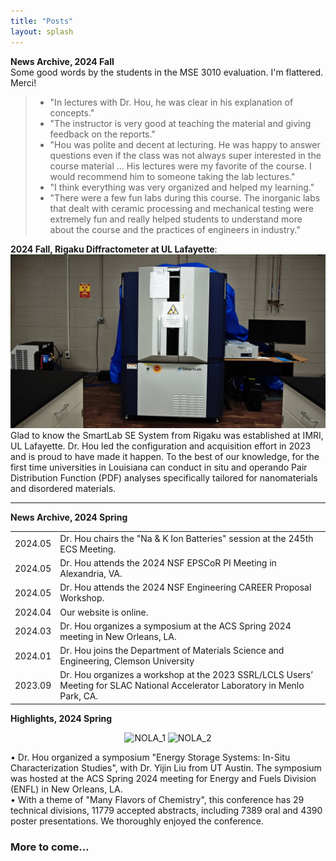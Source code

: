 ```yaml
---
title: "Posts"
layout: splash
---
```

<!-- &bull;&nbsp;text<br> -->
<strong>News Archive, 2024 Fall</strong><br>
Some good words by the students in the MSE 3010 evaluation. I'm flattered. Merci!<br>
<blockquote>
  <ul>
    <li>"In lectures with Dr. Hou, he was clear in his explanation of concepts."</li>
    <li>"The instructor is very good at teaching the material and giving feedback on the reports."</li>
    <li>"Hou was polite and decent at lecturing. He was happy to answer questions even if the class was not always super interested in the course material ... His lectures were my favorite of the course. I would recommend him to someone taking the lab lectures."</li>
    <li>"I think everything was very organized and helped my learning."</li>
    <li>"There were a few fun labs during this course. The inorganic labs that dealt with ceramic processing and mechanical testing were extremely fun and really helped students to understand more about the course and the practices of engineers in industry."</li>
  </ul>
</blockquote>
<b>2024 Fall, Rigaku Diffractometer at UL Lafayette</b>:<br>
<img alt="Rigaku_XRD" src="/assets/images/202412_Rigaku_XRD.jpg" width=720px><br>
Glad to know the SmartLab SE System from Rigaku was established at IMRI, UL Lafayette. Dr. Hou led the configuration and acquisition effort in 2023 and is proud to have made it happen. To the best of our knowledge, for the first time universities in Louisiana can conduct in situ and operando Pair Distribution Function (PDF) analyses specifically tailored for nanomaterials and disordered materials.<br>

<hr>
<strong>News Archive, 2024 Spring</strong>
<table><tbody>  
  <tr><td>2024.05</td><td>Dr. Hou chairs the "Na & K Ion Batteries" session at the 245th ECS Meeting.</td></tr>
  <tr><td>2024.05</td><td>Dr. Hou attends the 2024 NSF EPSCoR PI Meeting in Alexandria, VA.</td></tr>
  <tr><td>2024.05</td><td>Dr. Hou attends the 2024 NSF Engineering CAREER Proposal Workshop.</td></tr>
  <tr><td>2024.04</td><td>Our website is online.</td></tr>
  <tr><td>2024.03</td><td>Dr. Hou organizes a symposium at the ACS Spring 2024 meeting in New Orleans, LA.</td></tr>
  <tr><td>2024.01</td><td>Dr. Hou joins the Department of Materials Science and Engineering, Clemson University</td></tr>
  <tr><td>2023.09</td><td>Dr. Hou organizes a workshop at the 2023 SSRL/LCLS Users’ Meeting for SLAC National Accelerator Laboratory in Menlo Park, CA.</td></tr>
</tbody></table>

<strong>Highlights, 2024 Spring</strong>
<p align="center">
  <img alt="NOLA_1" src="/assets/images/202404_ACS_spring_1.jpg" width=360px>
  <img alt="NOLA_2" src="/assets/images/202404_ACS_spring_2.jpg" width=360px>
</p>
&bull;&nbsp;Dr. Hou organized a symposium "Energy Storage Systems: In-Situ Characterization Studies", with Dr. Yijin Liu from UT Austin. The symposium was hosted at the ACS Spring 2024 meeting for Energy and Fuels Division (ENFL) in New Orleans, LA.<br>
&bull;&nbsp;With a theme of "Many Flavors of Chemistry", this conference has 29 technical divisions, 11779 accepted abstracts, including 7389 oral and 4390 poster presentations. We thoroughly enjoyed the conference.<br>

<h3>More to come…</h3>